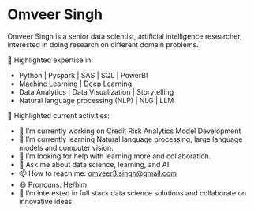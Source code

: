# Omveer Singh

Omveer Singh is a senior data scientist, artificial intelligence researcher, interested in doing research on different domain problems.

📌 Highlighted expertise in:

- Python | Pyspark | SAS | SQL | PowerBI
- Machine Learning | Deep Learning
- Data Analytics | Data Visualization | Storytelling 
- Natural language processing (NLP) | NLG | LLM


📌 Highlighted current activities:

- 🔭 I’m currently working on Credit Risk Analytics Model Development
- 🌱 I’m currently learning Natural language processing, large language models and computer vision.
- 🤔 I’m looking for help with learning more and collaboration.
- 💬 Ask me about data science, learning, and AI.
- 📫 How to reach me: omveer3.singh@gmail.com
- 😄 Pronouns: He/him
- 👀 I’m interested in full stack data science solutions and collaborate on innovative ideas

<!---
omveersinghiitdelhi/omveersinghiitdelhi is a ✨ special ✨ repository because its `README.md` (this file) appears on your GitHub profile.
You can click the Preview link to take a look at your changes.
--->
